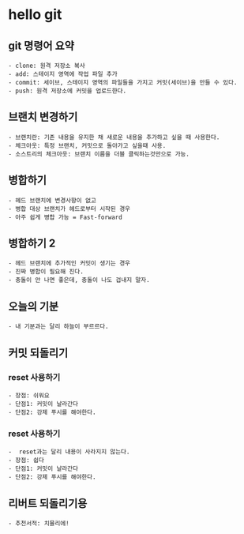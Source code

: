 # hello git

## git 명령어 요약
	
	- clone: 원격 저장소 복사
	- add: 스테이지 영역에 작업 파일 추가
	- commit: 세이브, 스테이지 영역의 파일들을 가지고 커밋(세이브)을 만들 수 있다.
	- push: 원격 저장소에 커밋을 업로드한다.
	

## 브랜치 변경하기
	
	- 브랜치란: 기존 내용을 유지한 채 새로운 내용을 추가하고 싶을 때 사용한다.
	- 체크아웃: 특정 브랜치, 커밋으로 돌아가고 싶을때 사용.
	- 소스트리의 체크아웃: 브랜치 이름을 더블 클릭하는것만으로 가능.


## 병합하기
	
	- 헤드 브랜치에 변경사항이 없고
	- 병합 대상 브랜치가 헤드로부터 시작된 경우
	- 아주 쉽게 병합 가능 = Fast-forward

## 병합하기 2

	- 헤드 브랜치에 추가적인 커밋이 생기는 경우
	- 진짜 병합이 필요해 진다.
	- 충돌이 안 나면 좋은데, 충돌이 나도 겁내지 말자.
	
## 오늘의 기분

	- 내 기분과는 달리 하늘이 부르르다.

## 커밋 되돌리기

### reset 사용하기

	- 장점: 쉬워요
	- 단점1: 커밋이 날라간다
	- 단점2: 강제 푸시를 해야한다.

### reset 사용하기

	-  reset과는 달리 내용이 사라지지 않는다.
	- 장점: 쉽다
	- 단점1: 커밋이 날라간다
	- 단점2: 강제 푸시를 해야한다.

## 리버트 되돌리기용

	- 추천서적: 치믈리에!

